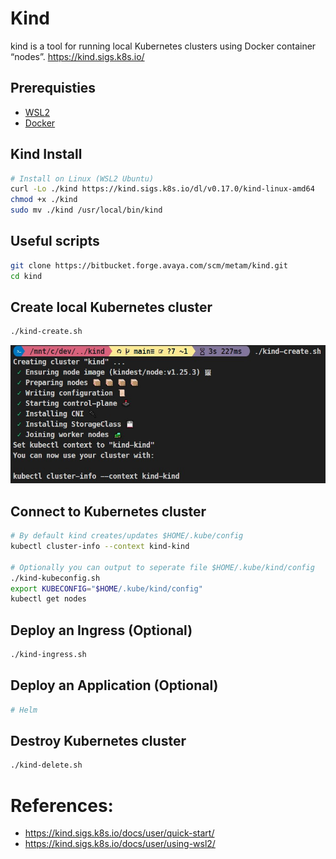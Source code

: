# Kind
kind is a tool for running local Kubernetes clusters using Docker container “nodes”.
https://kind.sigs.k8s.io/

## Prerequisties
- [WSL2](https://kind.sigs.k8s.io/docs/user/using-wsl2/#setting-up-wsl2)
- [Docker](./docs/DOCKER.md)

## Kind Install
```bash
# Install on Linux (WSL2 Ubuntu)
curl -Lo ./kind https://kind.sigs.k8s.io/dl/v0.17.0/kind-linux-amd64
chmod +x ./kind
sudo mv ./kind /usr/local/bin/kind
```

## Useful scripts
```bash
git clone https://bitbucket.forge.avaya.com/scm/metam/kind.git
cd kind
```

## Create local Kubernetes cluster
```bash
./kind-create.sh
```
![](./docs/images/kind.png)

## Connect to Kubernetes cluster
```bash
# By default kind creates/updates $HOME/.kube/config
kubectl cluster-info --context kind-kind

# Optionally you can output to seperate file $HOME/.kube/kind/config
./kind-kubeconfig.sh
export KUBECONFIG="$HOME/.kube/kind/config"
kubectl get nodes
```

## Deploy an Ingress (Optional)
```bash
./kind-ingress.sh
```

## Deploy an Application (Optional)
```bash
# Helm

```

## Destroy Kubernetes cluster
```bash
./kind-delete.sh
```

# References:
- https://kind.sigs.k8s.io/docs/user/quick-start/
- https://kind.sigs.k8s.io/docs/user/using-wsl2/
